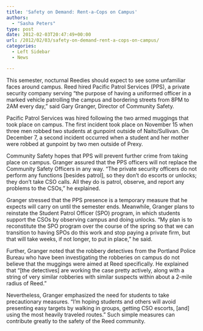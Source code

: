 ```yaml
---
title: 'Safety on Demand: Rent-a-Cops on Campus'
authors: 
  - "Sasha Peters"
type: post
date: 2012-02-03T20:47:49+00:00
url: /2012/02/03/safety-on-demand-rent-a-cops-on-campus/
categories:
  - Left Sidebar
  - News

---
```

This semester, nocturnal Reedies should expect to see some unfamiliar faces around campus. Reed hired Pacific Patrol Services (PPS), a private security company serving “the purpose of having a uniformed officer in a marked vehicle patrolling the campus and bordering streets from 8PM to 2AM every day,” said Gary Granger, Director of Community Safety.

Pacific Patrol Services was hired following the two armed muggings that took place on campus. The first incident took place on November 15 when three men robbed two students at gunpoint outside of Naito/Sullivan. On December 7, a second incident occurred when a student and her mother were robbed at gunpoint by two men outside of Prexy.

Community Safety hopes that PPS will prevent further crime from taking place on campus. Granger assured that the PPS officers will not replace the Community Safety Officers in any way. “The private security officers do not perform any functions [besides patrol], so they don&#8217;t do escorts or unlocks; they don&#8217;t take CSO calls. All they do is patrol, observe, and report any problems to the CSOs,” he explained.

Granger stressed that the PPS presence is a temporary measure that he expects will carry on until the semester ends. Meanwhile, Granger plans to reinstate the Student Patrol Officer (SPO) program, in which students support the CSOs by observing campus and doing unlocks. “My plan is to reconstitute the SPO program over the course of the spring so that we can transition to having SPOs do this work and stop paying a private firm, but that will take weeks, if not longer, to put in place,” he said.

Further, Granger noted that the robbery detectives from the Portland Police Bureau who have been investigating the robberies on campus do not believe that the muggings were aimed at Reed specifically. He explained that “[the detectives] are working the case pretty actively, along with a string of very similar robberies with similar suspects within about a 2-mile radius of Reed.”

Nevertheless, Granger emphasized the need for students to take precautionary measures. “I&#8217;m hoping students and others will avoid presenting easy targets by walking in groups, getting CSO escorts, [and] using the most heavily traveled routes.” Such simple measures can contribute greatly to the safety of the Reed community.